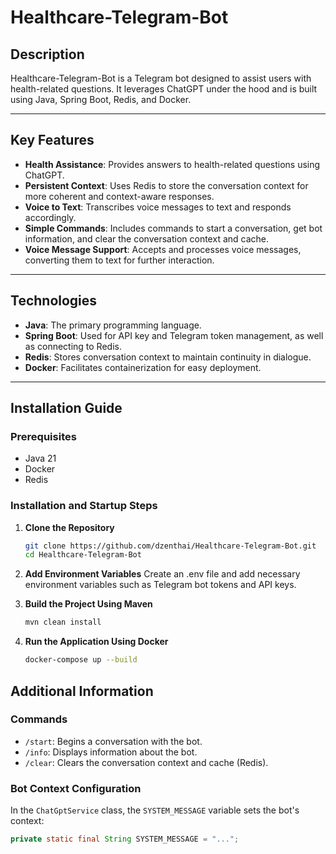 # Healthcare-Telegram-Bot

## **Description**

Healthcare-Telegram-Bot is a Telegram bot designed to assist users with health-related questions. It leverages ChatGPT under the hood and is built using Java, Spring Boot, Redis, and Docker.

---

## **Key Features**

- **Health Assistance**: Provides answers to health-related questions using ChatGPT.
- **Persistent Context**: Uses Redis to store the conversation context for more coherent and context-aware responses.
- **Voice to Text**: Transcribes voice messages to text and responds accordingly.
- **Simple Commands**: Includes commands to start a conversation, get bot information, and clear the conversation context and cache.
- **Voice Message Support**: Accepts and processes voice messages, converting them to text for further interaction.

---

## **Technologies**

- **Java**: The primary programming language.
- **Spring Boot**: Used for API key and Telegram token management, as well as connecting to Redis.
- **Redis**: Stores conversation context to maintain continuity in dialogue.
- **Docker**: Facilitates containerization for easy deployment.

---

## **Installation Guide**

### **Prerequisites**

- Java 21
- Docker
- Redis

### **Installation and Startup Steps**

1. **Clone the Repository**
   ```bash
   git clone https://github.com/dzenthai/Healthcare-Telegram-Bot.git
   cd Healthcare-Telegram-Bot
   
2. **Add Environment Variables**
   Create an .env file and add necessary environment variables such as Telegram bot tokens and API keys.

3. **Build the Project Using Maven**
   ```bash
   mvn clean install

4. **Run the Application Using Docker**
   ```bash
   docker-compose up --build

## **Additional Information**

### **Commands**

- `/start`: Begins a conversation with the bot.
- `/info`: Displays information about the bot.
- `/clear`: Clears the conversation context and cache (Redis).

### **Bot Context Configuration**

In the `ChatGptService` class, the `SYSTEM_MESSAGE` variable sets the bot's context:

```java
private static final String SYSTEM_MESSAGE = "...";

